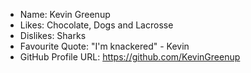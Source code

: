 - Name: Kevin Greenup
- Likes: Chocolate, Dogs and Lacrosse
- Dislikes: Sharks
- Favourite Quote: "I'm knackered" - Kevin
- GitHub Profile URL: https://github.com/KevinGreenup

